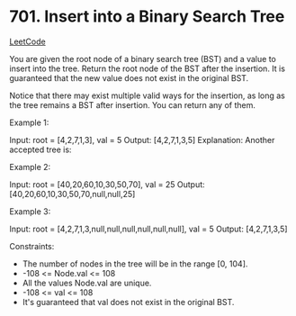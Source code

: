 # 701. Insert into a Binary Search Tree

[LeetCode](https://leetcode.com/problems/insert-into-a-binary-search-tree/)

You are given the root node of a binary search tree (BST) and a value to insert into the tree. Return the root node of the BST after the insertion. It is guaranteed that the new value does not exist in the original BST.

Notice that there may exist multiple valid ways for the insertion, as long as the tree remains a BST after insertion. You can return any of them.



Example 1:

Input: root = [4,2,7,1,3], val = 5
Output: [4,2,7,1,3,5]
Explanation: Another accepted tree is:

Example 2:

Input: root = [40,20,60,10,30,50,70], val = 25
Output: [40,20,60,10,30,50,70,null,null,25]

Example 3:

Input: root = [4,2,7,1,3,null,null,null,null,null,null], val = 5
Output: [4,2,7,1,3,5]

 

Constraints:

* The number of nodes in the tree will be in the range [0, 104].
* -108 <= Node.val <= 108
* All the values Node.val are unique.
* -108 <= val <= 108
* It's guaranteed that val does not exist in the original BST.
